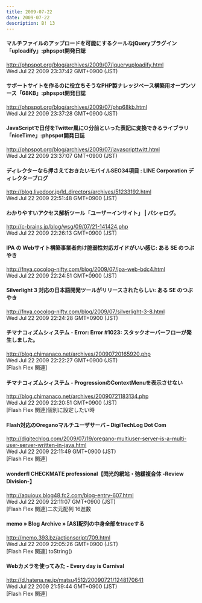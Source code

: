 ```yaml
---
title: 2009-07-22
date: 2009-07-22
description: B! 13
---
```


#### マルチファイルのアップロードを可能にするクールなjQueryプラグイン「uploadify」:phpspot開発日誌
http://phpspot.org/blog/archives/2009/07/jqueryuploadify.html<br>
Wed Jul 22 2009 23:37:42 GMT+0900 (JST)<br>


#### サポートサイトを作るのに役立ちそうなPHP製ナレッジベース構築用オープンソース「68KB」:phpspot開発日誌
http://phpspot.org/blog/archives/2009/07/php68kb.html<br>
Wed Jul 22 2009 23:37:28 GMT+0900 (JST)<br>


#### JavaScriptで日付をTwitter風に○分前といった表記に変換できるライブラリ「niceTime」:phpspot開発日誌
http://phpspot.org/blog/archives/2009/07/javascripttwitt.html<br>
Wed Jul 22 2009 23:37:07 GMT+0900 (JST)<br>


#### ディレクターなら押さえておきたいモバイルSEO34項目 : LINE Corporation ディレクターブログ
http://blog.livedoor.jp/ld_directors/archives/51233192.html<br>
Wed Jul 22 2009 22:51:48 GMT+0900 (JST)<br>


#### わかりやすいアクセス解析ツール「ユーザーインサイト」 | バシャログ。
http://c-brains.jp/blog/wsg/09/07/21-141424.php<br>
Wed Jul 22 2009 22:26:13 GMT+0900 (JST)<br>


#### IPA の Webサイト構築事業者向け脆弱性対応ガイドがいい感じ: ある SE のつぶやき
http://fnya.cocolog-nifty.com/blog/2009/07/ipa-web-bdc4.html<br>
Wed Jul 22 2009 22:24:51 GMT+0900 (JST)<br>


#### Silverlight 3 対応の日本語開発ツールがリリースされたらしい: ある SE のつぶやき
http://fnya.cocolog-nifty.com/blog/2009/07/silverlight-3-8.html<br>
Wed Jul 22 2009 22:24:28 GMT+0900 (JST)<br>


#### チマナコィズムシィステム - Error: Error #1023: スタックオーバーフローが発生しました。
http://blog.chimanaco.net/archives/20090720165920.php<br>
Wed Jul 22 2009 22:22:27 GMT+0900 (JST)<br>
[Flash Flex 関連]


#### チマナコィズムシィステム - ProgressionのContextMenuを表示させない
http://blog.chimanaco.net/archives/20090721183134.php<br>
Wed Jul 22 2009 22:20:51 GMT+0900 (JST)<br>
[Flash Flex 関連]個別に設定したい時


#### Flash対応のOreganoマルチユーザサーバ – DigiTechLog Dot Com
http://digitechlog.com/2009/07/19/oregano-multiuser-server-is-a-multi-user-server-written-in-java.html<br>
Wed Jul 22 2009 22:11:49 GMT+0900 (JST)<br>
[Flash Flex 関連]


#### wonderfl CHECKMATE professional【閃光的網站・弛緩複合体 -Review Division-】
http://aquioux.blog48.fc2.com/blog-entry-607.html<br>
Wed Jul 22 2009 22:11:07 GMT+0900 (JST)<br>
[Flash Flex 関連]二次元配列 16進数


#### memo  » Blog Archive   » [AS]配列の中身全部をtraceする
http://memo.393.bz/actionscript/709.html<br>
Wed Jul 22 2009 22:05:26 GMT+0900 (JST)<br>
[Flash Flex 関連] toString()


#### Webカメラを使ってみた - Every day is Carnival
http://d.hatena.ne.jp/matsu4512/20090721/1248170641<br>
Wed Jul 22 2009 21:59:44 GMT+0900 (JST)<br>
[Flash Flex 関連]



